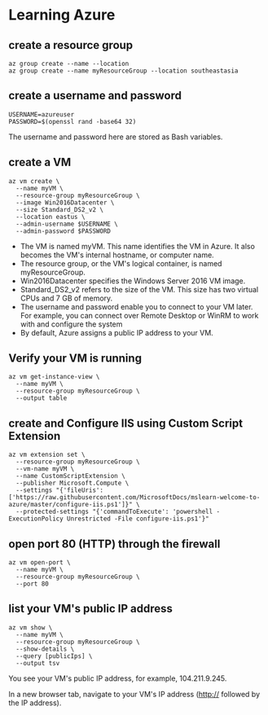 # Learning Azure

## create a resource group

```shell
az group create --name --location  
az group create --name myResourceGroup --location southeastasia  
```

## create a username and password

```shell
USERNAME=azureuser  
PASSWORD=$(openssl rand -base64 32)  
```

The username and password here are stored as Bash variables.  

## create a VM

```shell
az vm create \
  --name myVM \
  --resource-group myResourceGroup \
  --image Win2016Datacenter \
  --size Standard_DS2_v2 \
  --location eastus \
  --admin-username $USERNAME \
  --admin-password $PASSWORD  
  ```

* The VM is named myVM. This name identifies the VM in Azure. It also becomes the VM's internal hostname, or computer name.  
* The resource group, or the VM's logical container, is named myResourceGroup.  
* Win2016Datacenter specifies the Windows Server 2016 VM image.  
* Standard_DS2_v2 refers to the size of the VM. This size has two virtual CPUs and 7 GB of memory.  
* The username and password enable you to connect to your VM later. For example, you can connect over Remote Desktop or WinRM to work with and configure the system  
* By default, Azure assigns a public IP address to your VM.  

## Verify your VM is running  

```shell
az vm get-instance-view \
  --name myVM \
  --resource-group myResourceGroup \
  --output table  
```  

## create and Configure IIS using Custom Script Extension

```shell
az vm extension set \
  --resource-group myResourceGroup \
  --vm-name myVM \
  --name CustomScriptExtension \
  --publisher Microsoft.Compute \
  --settings "{'fileUris':['https://raw.githubusercontent.com/MicrosoftDocs/mslearn-welcome-to-azure/master/configure-iis.ps1']}" \
  --protected-settings "{'commandToExecute': 'powershell -ExecutionPolicy Unrestricted -File configure-iis.ps1'}"
```  

## open port 80 (HTTP) through the firewall  

```shell
az vm open-port \
  --name myVM \
  --resource-group myResourceGroup \
  --port 80
```

## list your VM's public IP address

```shell
az vm show \
  --name myVM \
  --resource-group myResourceGroup \
  --show-details \
  --query [publicIps] \
  --output tsv
```  

You see your VM's public IP address, for example, 104.211.9.245.

In a new browser tab, navigate to your VM's IP address (<http://> followed by the IP address).